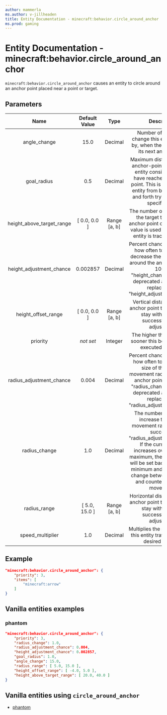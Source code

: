 ```yaml
---
author: mammerla
ms.author: v-jillheaden
title: Entity Documentation - minecraft:behavior.circle_around_anchor
ms.prod: gaming
---
```


# Entity Documentation - minecraft:behavior.circle_around_anchor

`minecraft:behavior.circle_around_anchor` causes an entity to circle around an anchor point placed near a point or target.

## Parameters

| Name| Default Value| Type| Description |
|:-----------:|:-----------:|:-----------:|:-----------:|
| angle_change| 15.0| Decimal| Number of degrees to change this entity's facing by, when the entity selects its next anchor point. |
| goal_radius| 0.5| Decimal| Maximum distance from the anchor-point in which this entity considers itself to have reached the anchor point. This is to prevent the entity from bouncing back and forth trying to reach a specific spot. |
| height_above_target_range| [ 0.0, 0.0 ]| Range [a, b]| The number of blocks above the target that the next anchor point can be set. This value is used only when the entity is tracking a target. |
| height_adjustment_chance| 0.002857| Decimal| Percent chance to determine how often to increase or decrease the current height around the anchor point. 1 = 100%. "height_change_chance" is deprecated and has been replaced with "height_adjustment_chance". |
| height_offset_range| [ 0.0, 0.0 ]| Range [a, b]| Vertical distance from the anchor point this entity must stay within, upon a successful height adjustment. |
|priority|*not set*|Integer|The higher the priority, the sooner this behavior will be executed as a goal.|
| radius_adjustment_chance| 0.004| Decimal| Percent chance to determine how often to increase the size of the current movement radius around the anchor point. 1 = 100%. "radius_change_chance" is deprecated and has been replaced with "radius_adjustment_chance". |
| radius_change| 1.0| Decimal| The number of blocks to increase the current movement radius by, upon successful "radius_adjustment_chance". If the current radius increases over the range maximum, the current radius will be set back to the range minimum and the entity will change between clockwise and counter-clockwise movement.. |
| radius_range| [ 5.0, 15.0 ]| Range [a, b]| Horizontal distance from the anchor point this entity must stay within upon a successful radius adjustment. |
| speed_multiplier| 1.0| Decimal| Multiplies the speed at which this entity travels to its next desired position. |

## Example

```json
"minecraft:behavior.circle_around_anchor": {
    "priority": 3,
    "items": [
        "minecraft:arrow"
    ]
}
```

## Vanilla entities examples

### phantom

```json
"minecraft:behavior.circle_around_anchor": {
    "priority": 3,
    "radius_change": 1.0,
    "radius_adjustment_chance": 0.004,
    "height_adjustment_chance": 0.002857,
    "goal_radius": 1.0,
    "angle_change": 15.0,
    "radius_range": [ 5.0, 15.0 ],
    "height_offset_range": [ -4.0, 5.0 ],
    "height_above_target_range": [ 20.0, 40.0 ]
} 
```

## Vanilla entities using `circle_around_anchor`

- [phantom](../../../../Source/VanillaBehaviorPack_Snippets/entities/phantom.md)
